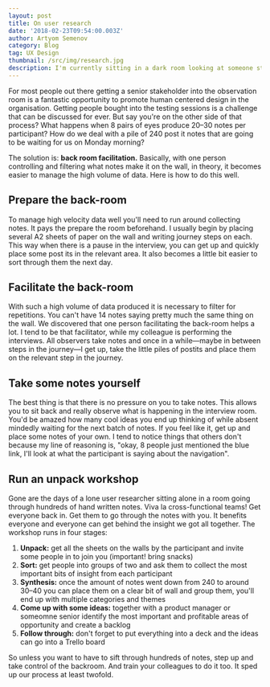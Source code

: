 ```yaml
---
layout: post
title: On user research
date: '2018-02-23T09:54:00.003Z'
author: Artyom Semenov
category: Blog
tag: UX Design
thumbnail: /src/img/research.jpg
description: I'm currently sitting in a dark room looking at someone stumbling through our newest design from behind a one way mirror. With every error 7 pens hit the sticky notes with a similar sounding note, "participant struggled to find the continue link on the form". All I can think about is the immense amount of post it notes we'll need to sort through on Monday. What a drag. So how do you deal with the equivalent of big data in qualitative research?
---
```


<!--<img class="myImg" src="{{ site.baseurl }}/src/img/research.jpg" alt="Some sticky notes we came up with">-->

For most people out there getting a senior stakeholder into the observation room is a fantastic opportunity to promote human centered design in the organisation. Getting people bought into the testing sessions is a challenge that can be discussed for ever. But say you're on the other side of that process? What happens when 8 pairs of eyes produce 20–30 notes per participant? How do we deal with a pile of 240 post it notes that are going to be waiting for us on Monday morning?

The solution is: **back room facilitation.** Basically, with one person controlling and filtering what notes make it on the wall, in theory, it becomes easier to manage the high volume of data. Here is how to do this well.

## Prepare the back-room
To manage high velocity data well you'll need to run around collecting notes. It pays the prepare the room beforehand. I usually begin by placing several A2 sheets of paper on the wall and writing journey steps on each. This way when there is a pause in the interview, you can get up and quickly place some post its in the relevant area. It also becomes a little bit easier to sort through them the next day.

## Facilitate the back-room
With such a high volume of data produced it is necessary to filter for repetitions. You can't have 14 notes saying pretty much the same thing on the wall. We discovered that one person facilitating the back-room helps a lot. I tend to be that facilitator, while my colleague is performing the interviews. All observers take notes and once in a while—maybe in between steps in the journey—I get up, take the little piles of postits and place them on the relevant step in the journey.

## Take some notes yourself
The best thing is that there is no pressure on you to take notes. This allows you to sit back and really observe what is happening in the interview room. You'd be amazed how many cool ideas you end up thinking of while absent mindedly waiting for the next batch of notes. If you feel like it, get up and place some notes of your own. I tend to notice things that others don't because my line of reasoning is, "okay, 8 people just mentioned the blue link, I'll look at what the participant is saying about the navigation".

## Run an unpack workshop
Gone are the days of a lone user researcher sitting alone in a room going through hundreds of hand written notes. Viva la cross-functional teams! Get everyone back in. Get them to go through the notes with you. It benefits everyone and everyone can get behind the insight we got all together. The workshop runs in four stages:

1. **Unpack:** get all the sheets on the walls by the participant and invite some people in to join you (important! bring snacks)
2. **Sort:** get people into groups of two and ask them to collect the most important bits of insight from each participant
3. **Synthesis:** once the amount of notes went down from 240 to around 30–40 you can place them on a clear bit of wall and group them, you'll end up with multiple categories and themes
4. **Come up with some ideas:** together with a product manager or someomne senior identify the most important and profitable areas of opportunity and create a backlog
5. **Follow through:** don't forget to put everything into a deck and the ideas can go into a Trello board

So unless you want to have to sift through hundreds of notes, step up and take control of the backroom. And train your colleagues to do it too. It sped up our process at least twofold.
